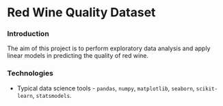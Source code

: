 # Red Wine Quality Dataset

### Introduction

The aim of this project is to perform exploratory data analysis and apply linear models in predicting the quality of red wine.

### Technologies

- Typical data science tools - `pandas`, `numpy`, `matplotlib`, `seaborn`, `scikit-learn`, `statsmodels`.
